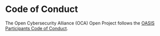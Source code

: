 # Code of Conduct

The Open Cybersecurity Alliance (OCA) Open Project follows the [OASIS Participants Code of Conduct](https://www.oasis-open.org/policies-guidelines/oasis-participants-code-of-conduct/).
